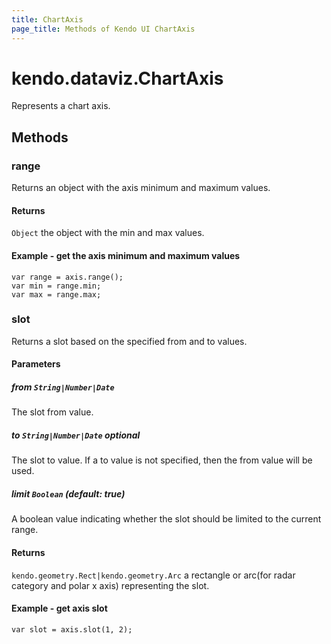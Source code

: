 ```yaml
---
title: ChartAxis
page_title: Methods of Kendo UI ChartAxis
---
```


# kendo.dataviz.ChartAxis

Represents a chart axis.

## Methods

### range

Returns an object with the axis minimum and maximum values.

#### Returns

`Object` the object with the min and max values.


#### Example - get the axis minimum and maximum values
    var range = axis.range();
    var min = range.min;
    var max = range.max;

### slot

Returns a slot based on the specified from and to values.

#### Parameters

##### from `String|Number|Date`

The slot from value.

##### to `String|Number|Date` *optional*

The slot to value. If a to value is not specified, then the from value will be used.

##### limit `Boolean` *(default: true)*

A boolean value indicating whether the slot should be limited to the current range.

#### Returns

`kendo.geometry.Rect|kendo.geometry.Arc` a rectangle or arc(for radar category and polar x axis) representing the slot.

#### Example - get axis slot
    var slot = axis.slot(1, 2);

